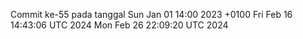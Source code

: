Commit ke-55 pada tanggal Sun Jan 01 14:00 2023 +0100
Fri Feb 16 14:43:06 UTC 2024
Mon Feb 26 22:09:20 UTC 2024
